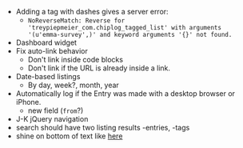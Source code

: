 - Adding a tag with dashes gives a server error:
	- `NoReverseMatch: Reverse for 'treypiepmeier_com.chiplog_tagged_list' with arguments '(u'emma-survey',)' and keyword arguments '{}' not found.`
- Dashboard widget
- Fix auto-link behavior
	- Don't link inside code blocks
	- Don't link if the URL is already inside a link.
- Date-based listings
	- By day, week?, month, year
- Automatically log if the Entry was made with a desktop browser or iPhone.
	- new field (`from`?)
- J-K jQuery navigation
- search should have two listing results -entries, -tags
- shine on bottom of text like [here](http://www.realmacsoftware.com/littlesnapper/)
